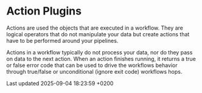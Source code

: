 <div id="header">

# Action Plugins

</div>

<div id="content">

<div class="paragraph">

Actions are used the objects that are executed in a workflow. They are logical operators that do not manipulate your data but create actions that have to be performed around your pipelines.

</div>

<div class="paragraph">

Actions in a workflow typically do not process your data, nor do they pass on data to the next action. When an action finishes running, it returns a true or false error code that can be used to drive the workflows behavior through true/false or unconditional (ignore exit code) workflows hops.

</div>

</div>

<div id="footer">

<div id="footer-text">

Last updated 2025-09-04 18:23:59 +0200

</div>

</div>
